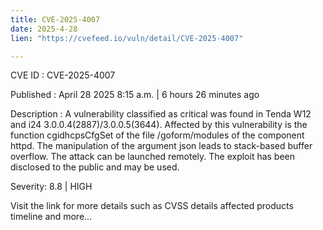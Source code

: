 ```yaml
---
title: CVE-2025-4007
date: 2025-4-28
lien: "https://cvefeed.io/vuln/detail/CVE-2025-4007"

---
```


CVE ID : CVE-2025-4007

Published :  April 28
2025
8:15 a.m. | 6 hours
26 minutes ago

Description : A vulnerability classified as critical was found in Tenda W12 and i24 3.0.0.4(2887)/3.0.0.5(3644). Affected by this vulnerability is the function cgidhcpsCfgSet of the file /goform/modules of the component httpd. The manipulation of the argument json leads to stack-based buffer overflow. The attack can be launched remotely. The exploit has been disclosed to the public and may be used.

Severity: 8.8 | HIGH

Visit the link for more details
such as CVSS details
affected products
timeline
and more...
